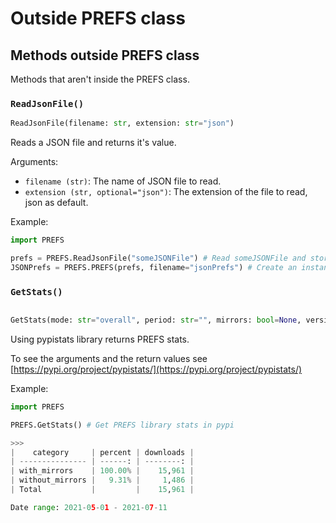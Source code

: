 # Outside PREFS class

## Methods outside PREFS class

Methods that aren't inside the PREFS class.

### `ReadJsonFile()`

```Python
ReadJsonFile(filename: str, extension: str="json")
```

Reads a JSON file and returns it's value.

Arguments:

-   `filename (str)`: The name of JSON file to read.
-   `extension (str, optional="json")`: The extension of the file to read, json as default.

Example:

```Python
import PREFS

prefs = PREFS.ReadJsonFile("someJSONFile") # Read someJSONFile and store it's value in prefs
JSONPrefs = PREFS.PREFS(prefs, filename="jsonPrefs") # Create an instance of the PREFS class using a json file as input for the prefs argument

```

### `GetStats()`

```Python

GetStats(mode: str="overall", period: str="", mirrors: bool=None, version: str="", os: str="", format: str="markdown")
```

Using pypistats library returns PREFS stats.

To see the arguments and the return values see [https://pypi.org/project/pypistats/](https://pypi.org/project/pypistats/)

Example:

```Python
import PREFS

PREFS.GetStats() # Get PREFS library stats in pypi

>>>
|    category     | percent | downloads |
| --------------- | ------: | --------: |
| with_mirrors    | 100.00% |    15,961 |
| without_mirrors |   9.31% |     1,486 |
| Total           |         |    15,961 |

Date range: 2021-05-01 - 2021-07-11

```
